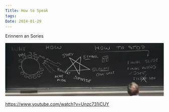 ```yaml
---
Title: How to Speak
tags: 
Date: 2024-01-29
---
```


Erinnern an Sories 

![](../_asset/Pasted%20image%2020240129112539.png)


https://www.youtube.com/watch?v=Unzc731iCUY




# 